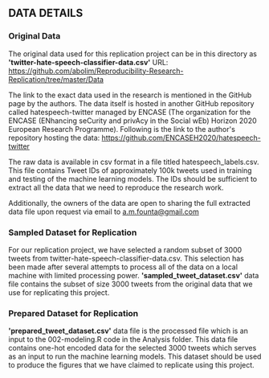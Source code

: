 ## DATA DETAILS

### Original Data

The original data used for this replication project can be in this directory as **'twitter-hate-speech-classifier-data.csv'**
URL: https://github.com/abolim/Reproducibility-Research-Replication/tree/master/Data

The link to the exact data used in the research is mentioned in the GitHub page by the authors.
The data itself is hosted in another GitHub repository called hatespeech-twitter managed by ENCASE (The organization for the ENCASE (ENhancing seCurity and privAcy in the Social wEb) Horizon 2020 European Research Programme). 
Following is the link to the author's repository hosting the data: https://github.com/ENCASEH2020/hatespeech-twitter

The raw data is available in csv format in a file titled hatespeech_labels.csv. This file contains Tweet IDs of approximately 100k tweets used in training and testing of the machine learning models. The IDs should be sufficient to extract all the data that we need to reproduce the research work.
 
Additionally, the owners of the data are open to sharing the full extracted data file upon request via email to a.m.founta@gmail.com

### Sampled Dataset for Replication

For our replication project, we have selected a random subset of 3000 tweets from twitter-hate-speech-classifier-data.csv. This selection has been made after several attempts to process all of the data on a local machine with limited processing power. **'sampled_tweet_dataset.csv'** data file contains the subset of size 3000 tweets from the original data that we use for replicating this project.


### Prepared Dataset for Replication

**'prepared_tweet_dataset.csv'** data file is the processed file which is an input to the 002-modeling.R code in the Analysis folder. This data file contains one-hot encoded data for the selected 3000 tweets which serves as an input to run the machine learning models. This dataset should be used to produce the figures that we have claimed to replicate using this project.
